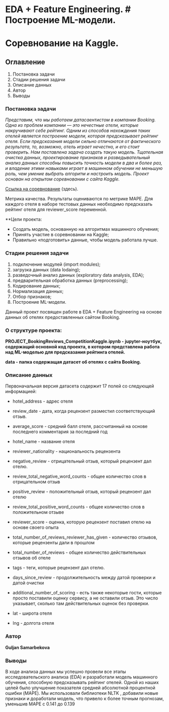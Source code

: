 # EDA + Feature Engineering. # Построение ML-модели.
# Соревнование на Kaggle.

## Оглавление
1. Постановка задачи
2. Стадии решения задачи
3. Описание данных
4. Автор
5. Выводы

### Постановка задачи
*Представим, что мы работаем датасаентистом в компании Booking. Одна из
проблем компании — это нечестные отели, которые накручивают себе рейтинг.
Одним из способов нахождения таких отелей является построение модели,
которая предсказывает рейтинг отеля. Если предсказания модели сильно
отличаются от фактического результата, то, возможно, отель играет нечестно, и
его стоит проверить.*
*Нам поставлена задача создать такую модель.*
*Тщательная очистка данных, проектирование признаков и разведывательный
анализ данных способны повысить точность модели в два и более раз, и
владение этими навыками играет в машинном обучении не меньшую роль, чем
умение выбрать алгоритм и настроить модель.*
*Проект основан на открытом соревновании с сайта Kaggle.* 

[Ссылка на соревнование](https://https://www.kaggle.com/competitions/sf-booking)
(здесь).

Метрика качества. Результаты оцениваются по метрике MAPE. Для каждого
отеля в наборе тестовых данных необходимо предсказать рейтинг отеля
для reviewer_score переменной.

**Цели проекта:
- Создать модель, основанную на алгоритмах машинного обучения;
- Принять участие в соревновании на Kaggle;
- Правильно «подготовить» данные, чтобы модель работала лучше.


### Стадии решения задачи

1. подключение модулей (import modules);
2. загрузка данных (data lodaing);
3. разведочный анализ данных (exploratory data analysis, EDA);
4. предварительная обработка данных (preprocessing);
5. Кодирование данных;
6. Нормализация данных;
7. Отбор признаков;
8. Построение ML-модели.

Данный проект посвящен работе в EDA + Feature Engineering на основе
данных об отелях предоставленных сайтом Booking. 


### О структуре проекта:

**PROJECT_BookingReviews_CompetitionKaggle.ipynb - jupyter-ноутбук,
содержащий основной код проекта, в котором представлена работа над
ML-моделью для предсказания рейтинга отелей.**

**data - папка содержащая датасет об отелях с сайта Booking.**

### Описание данных

Первоначальная версия датасета содержит 17 полей со следующей
информацией:
- hotel_address - адрес отеля
- review_date - дата, когда рецензент разместил соответствующий отзыв.
- average_score - средний балл отеля, рассчитанный на основе последнего
  комментария за последний год
- hotel_name - название отеля
- reviewer_nationality - национальность рецензента
- negative_review - отрицательный отзыв, который рецензент дал отелю.
- review_total_negative_word_counts - общее количество слов в
  отрицательном отзыв
- positive_review - положительный отзыв, который рецензент дал отелю
- review_total_positive_word_counts - общее количество слов в
  положительном отзыве
- reviewer_score - оценка, которую рецензент поставил отелю на основе
  своего опыта
- total_number_of_reviews_reviewer_has_given - количество отзывов,
  которые рецензенты дали в прошлом
- total_number_of_reviews - общее количество действительных отзывов об
  отеле
- tags - теги, которые рецензент дал отелю.
- days_since_review - продолжительность между датой проверки и датой
  oчистки

- additional_number_of_scoring - есть также некоторые гости, которые
  просто поставили оценку сервису, а не оставили отзыв. Это число
  указывает, сколько там действительных оценок без проверки.
- lat - широта отеля
- lng - долгота отеля


### Автор
**Guljan Samarbekova**

### Выводы
В ходе анализа данных мы успешно провели все этапы исследовательского анализа
(EDA) и разработали модель машинного обучения, способную предсказывать рейтинг
отелей. Одной из наших целей было улучшение показателя средней абсолютной
процентной ошибки (MAPE). Мы использовали библиотеки NLTK , добавили новые
признаки и доработали модель, что привело к более точным прогнозам, уменьшив MAPE c 0.141 до 0.139


